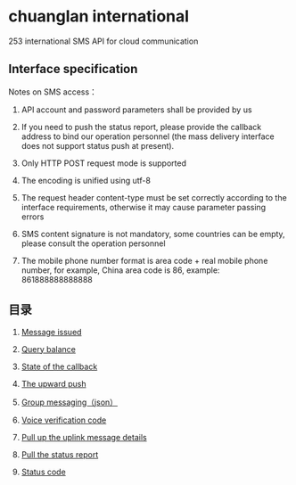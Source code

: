# chuanglan international



253 international SMS API for cloud communication



## Interface specification



Notes on SMS access：

1. API account and password parameters shall be provided by us

2. If you need to push the status report, please provide the callback address to bind our operation personnel (the mass delivery interface does not support status push at present).

3. Only HTTP POST request mode is supported

4. The encoding is unified using utf-8

5. The request header content-type must be set correctly according to the interface requirements, otherwise it may cause parameter passing errors

6. SMS content signature is not mandatory, some countries can be empty, please consult the operation personnel

7. The mobile phone number format is area code + real mobile phone number, for example, China area code is 86, example: 861888888888888



## 目录



 1. [Message issued](docs/englishmessageIssued.md)

 1. [Query balance](docs/englishqueryBalance.md)

 1. [State of the callback](docs/englishcallBack.md)

 1. [The upward push](docs/englishupwardPush.md)

 1. [Group messaging（json）](docs/englishgroupMessaging.md)

 1. [Voice verification code](docs/englishvoiceVerificationCode.md)

 1. [Pull up the uplink message details](docs/englishpullDetail.md)

 1. [Pull the status report](docs/englishpullCallback.md)

 1. [Status code](docs/englishstatusCode.md)

